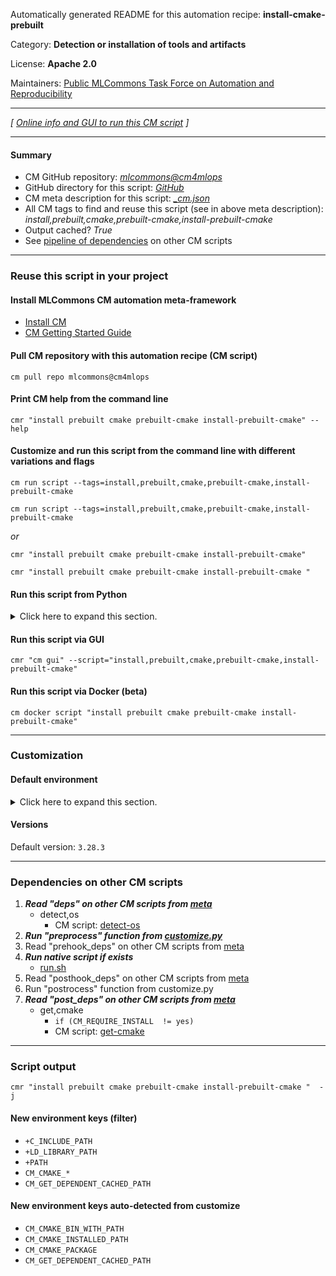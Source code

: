 Automatically generated README for this automation recipe: **install-cmake-prebuilt**

Category: **Detection or installation of tools and artifacts**

License: **Apache 2.0**

Maintainers: [Public MLCommons Task Force on Automation and Reproducibility](https://github.com/mlcommons/ck/blob/master/docs/taskforce.md)

---
*[ [Online info and GUI to run this CM script](https://access.cknowledge.org/playground/?action=scripts&name=install-cmake-prebuilt,5a39ef05992b4103) ]*

---
#### Summary

* CM GitHub repository: *[mlcommons@cm4mlops](https://github.com/mlcommons/cm4mlops/tree/dev)*
* GitHub directory for this script: *[GitHub](https://github.com/mlcommons/cm4mlops/tree/dev/script/install-cmake-prebuilt)*
* CM meta description for this script: *[_cm.json](_cm.json)*
* All CM tags to find and reuse this script (see in above meta description): *install,prebuilt,cmake,prebuilt-cmake,install-prebuilt-cmake*
* Output cached? *True*
* See [pipeline of dependencies](#dependencies-on-other-cm-scripts) on other CM scripts


---
### Reuse this script in your project

#### Install MLCommons CM automation meta-framework

* [Install CM](https://access.cknowledge.org/playground/?action=install)
* [CM Getting Started Guide](https://github.com/mlcommons/ck/blob/master/docs/getting-started.md)

#### Pull CM repository with this automation recipe (CM script)

```cm pull repo mlcommons@cm4mlops```

#### Print CM help from the command line

````cmr "install prebuilt cmake prebuilt-cmake install-prebuilt-cmake" --help````

#### Customize and run this script from the command line with different variations and flags

`cm run script --tags=install,prebuilt,cmake,prebuilt-cmake,install-prebuilt-cmake`

`cm run script --tags=install,prebuilt,cmake,prebuilt-cmake,install-prebuilt-cmake `

*or*

`cmr "install prebuilt cmake prebuilt-cmake install-prebuilt-cmake"`

`cmr "install prebuilt cmake prebuilt-cmake install-prebuilt-cmake " `


#### Run this script from Python

<details>
<summary>Click here to expand this section.</summary>

```python

import cmind

r = cmind.access({'action':'run'
                  'automation':'script',
                  'tags':'install,prebuilt,cmake,prebuilt-cmake,install-prebuilt-cmake'
                  'out':'con',
                  ...
                  (other input keys for this script)
                  ...
                 })

if r['return']>0:
    print (r['error'])

```

</details>


#### Run this script via GUI

```cmr "cm gui" --script="install,prebuilt,cmake,prebuilt-cmake,install-prebuilt-cmake"```

#### Run this script via Docker (beta)

`cm docker script "install prebuilt cmake prebuilt-cmake install-prebuilt-cmake" `

___
### Customization

#### Default environment

<details>
<summary>Click here to expand this section.</summary>

These keys can be updated via `--env.KEY=VALUE` or `env` dictionary in `@input.json` or using script flags.


</details>

#### Versions
Default version: `3.28.3`

___
### Dependencies on other CM scripts


  1. ***Read "deps" on other CM scripts from [meta](https://github.com/mlcommons/cm4mlops/tree/dev/script/install-cmake-prebuilt/_cm.json)***
     * detect,os
       - CM script: [detect-os](https://github.com/mlcommons/cm4mlops/tree/master/script/detect-os)
  1. ***Run "preprocess" function from [customize.py](https://github.com/mlcommons/cm4mlops/tree/dev/script/install-cmake-prebuilt/customize.py)***
  1. Read "prehook_deps" on other CM scripts from [meta](https://github.com/mlcommons/cm4mlops/tree/dev/script/install-cmake-prebuilt/_cm.json)
  1. ***Run native script if exists***
     * [run.sh](https://github.com/mlcommons/cm4mlops/tree/dev/script/install-cmake-prebuilt/run.sh)
  1. Read "posthook_deps" on other CM scripts from [meta](https://github.com/mlcommons/cm4mlops/tree/dev/script/install-cmake-prebuilt/_cm.json)
  1. Run "postrocess" function from customize.py
  1. ***Read "post_deps" on other CM scripts from [meta](https://github.com/mlcommons/cm4mlops/tree/dev/script/install-cmake-prebuilt/_cm.json)***
     * get,cmake
       * `if (CM_REQUIRE_INSTALL  != yes)`
       - CM script: [get-cmake](https://github.com/mlcommons/cm4mlops/tree/master/script/get-cmake)

___
### Script output
`cmr "install prebuilt cmake prebuilt-cmake install-prebuilt-cmake "  -j`
#### New environment keys (filter)

* `+C_INCLUDE_PATH`
* `+LD_LIBRARY_PATH`
* `+PATH`
* `CM_CMAKE_*`
* `CM_GET_DEPENDENT_CACHED_PATH`
#### New environment keys auto-detected from customize

* `CM_CMAKE_BIN_WITH_PATH`
* `CM_CMAKE_INSTALLED_PATH`
* `CM_CMAKE_PACKAGE`
* `CM_GET_DEPENDENT_CACHED_PATH`